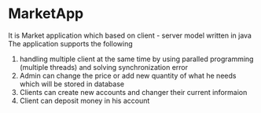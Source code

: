 # MarketApp
It is Market application which based on client - server model written in java  
The application supports the following 
1) handling multiple client at the same time by using paralled programming (multiple threads) and solving synchronization error  
2) Admin can change the price or add new quantity of what he needs which will be stored in database 
3) Clients can create new accounts and changer their current informaion  
4) Client can deposit money in his account  
